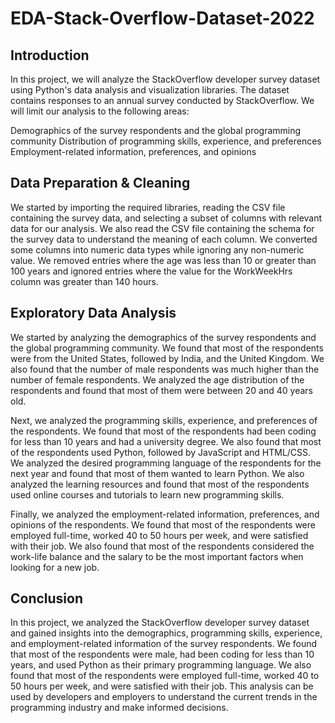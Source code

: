 # EDA-Stack-Overflow-Dataset-2022

## Introduction

In this project, we will analyze the StackOverflow developer survey dataset using Python's data analysis and visualization libraries. The dataset contains responses to an annual survey conducted by StackOverflow. We will limit our analysis to the following areas:

Demographics of the survey respondents and the global programming community Distribution of programming skills, experience, and preferences Employment-related information, preferences, and opinions

## Data Preparation & Cleaning

We started by importing the required libraries, reading the CSV file containing the survey data, and selecting a subset of columns with relevant data for our analysis. We also read the CSV file containing the schema for the survey data to understand the meaning of each column. We converted some columns into numeric data types while ignoring any non-numeric value. We removed entries where the age was less than 10 or greater than 100 years and ignored entries where the value for the WorkWeekHrs column was greater than 140 hours.

## Exploratory Data Analysis

We started by analyzing the demographics of the survey respondents and the global programming community. We found that most of the respondents were from the United States, followed by India, and the United Kingdom. We also found that the number of male respondents was much higher than the number of female respondents. We analyzed the age distribution of the respondents and found that most of them were between 20 and 40 years old.

Next, we analyzed the programming skills, experience, and preferences of the respondents. We found that most of the respondents had been coding for less than 10 years and had a university degree. We also found that most of the respondents used Python, followed by JavaScript and HTML/CSS. We analyzed the desired programming language of the respondents for the next year and found that most of them wanted to learn Python. We also analyzed the learning resources and found that most of the respondents used online courses and tutorials to learn new programming skills.

Finally, we analyzed the employment-related information, preferences, and opinions of the respondents. We found that most of the respondents were employed full-time, worked 40 to 50 hours per week, and were satisfied with their job. We also found that most of the respondents considered the work-life balance and the salary to be the most important factors when looking for a new job.

## Conclusion

In this project, we analyzed the StackOverflow developer survey dataset and gained insights into the demographics, programming skills, experience, and employment-related information of the survey respondents. We found that most of the respondents were male, had been coding for less than 10 years, and used Python as their primary programming language. We also found that most of the respondents were employed full-time, worked 40 to 50 hours per week, and were satisfied with their job. This analysis can be used by developers and employers to understand the current trends in the programming industry and make informed decisions.
